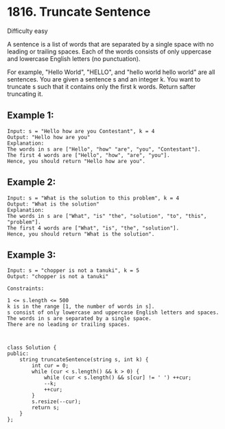 # 1816. Truncate Sentence
Difficulty easy

A sentence is a list of words that are separated by a single space with no leading or trailing spaces. Each of the words consists of only uppercase and lowercase English letters (no punctuation).

For example, "Hello World", "HELLO", and "hello world hello world" are all sentences.
You are given a sentence s​​​​​​ and an integer k​​​​​​. You want to truncate s​​​​​​ such that it contains only the first k​​​​​​ words. Return s​​​​​​ after truncating it.


## Example 1:
```
Input: s = "Hello how are you Contestant", k = 4
Output: "Hello how are you"
Explanation:
The words in s are ["Hello", "how" "are", "you", "Contestant"].
The first 4 words are ["Hello", "how", "are", "you"].
Hence, you should return "Hello how are you".
```


## Example 2:
```
Input: s = "What is the solution to this problem", k = 4
Output: "What is the solution"
Explanation:
The words in s are ["What", "is" "the", "solution", "to", "this", "problem"].
The first 4 words are ["What", "is", "the", "solution"].
Hence, you should return "What is the solution".
```


## Example 3:
```
Input: s = "chopper is not a tanuki", k = 5
Output: "chopper is not a tanuki"
```


```
Constraints:

1 <= s.length <= 500
k is in the range [1, the number of words in s].
s consist of only lowercase and uppercase English letters and spaces.
The words in s are separated by a single space.
There are no leading or trailing spaces.
```


#
```
class Solution {
public:
    string truncateSentence(string s, int k) {
        int cur = 0;
        while (cur < s.length() && k > 0) {
            while (cur < s.length() && s[cur] != ' ') ++cur;
            --k;
            ++cur;
        }
        s.resize(--cur);
        return s;
    }
};
```